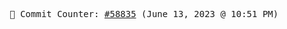 <p align="center">
    <samp>
        📮 Commit Counter: <a href="https://github.com/Javascript-void0/Javascript-void0/commits/main">#58835</a> (June 13, 2023 @ 10:51 PM)
    </samp>
</p>